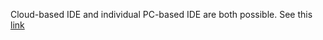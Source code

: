 Cloud-based IDE and individual PC-based IDE are both possible. See this [link](https://www.microchip.com/mplab/mplab-code-configurator)
